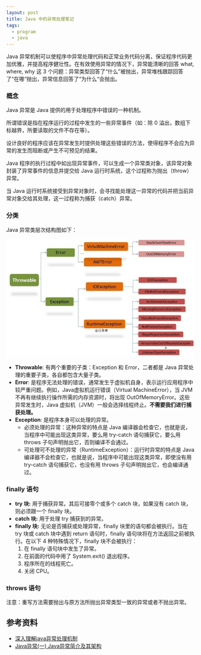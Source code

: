 ```yaml
---
layout: post
title: Java 中的异常处理笔记
tags:
  - program
  - java
---
```


Java 异常机制可以使程序中异常处理代码和正常业务代码分离，保证程序代码更加优雅，并提高程序健壮性。在有效使用异常的情况下，异常能清晰的回答 what, where, why 这 3 个问题：异常类型回答了“什么”被抛出，异常堆栈跟踪回答了“在哪“抛出，异常信息回答了“为什么“会抛出。

### 概念

Java 异常是 Java 提供的用于处理程序中错误的一种机制。

所谓错误是指在程序运行的过程中发生的一些异常事件（如：除 0 溢出，数组下标越界，所要读取的文件不存在等）。

设计良好的程序应该在异常发生时提供处理这些错误的方法，使得程序不会应为异常的发生而阻断或产生不可预见的结果。

Java 程序的执行过程中如出现异常事件，可以生成一个异常类对象，该异常对象封装了异常事件的信息并提交给 Java 运行时系统，这个过程称为抛出（throw）异常。

当 Java 运行时系统接受到异常对象时，会寻找能处理这一异常的代码并把当前异常对象交给其处理，这一过程称为捕获（catch）异常。

### 分类

 Java 异常类层次结构图如下：

![java_exception_hierarchy](\media\files\2017\08\22\java_exception_hierarchy.jpg)

- **Throwable**: 有两个重要的子类：Exception 和 Error，二者都是 Java 异常处理的重要子类，各自都包含大量子类。
- **Error**: 是程序无法处理的错误，通常发生于虚拟机自身，表示运行应用程序中较严重问题。例如，Java虚拟机运行错误（Virtual MachineError），当 JVM 不再有继续执行操作所需的内存资源时，将出现 OutOfMemoryError。这些异常发生时，Java 虚拟机（JVM）一般会选择线程终止。**不需要我们进行捕获处理。**
- **Exception**: 是程序本身可以处理的异常。
  - 必须处理的异常：这种异常的特点是 Java 编译器会检查它，也就是说，当程序中可能出现这类异常，要么用 try-catch 语句捕获它，要么用 throws 子句声明抛出它，否则编译不会通过。
  - 可处理可不处理的异常（RuntimeException）：运行时异常的特点是 Java 编译器不会检查它，也就是说，当程序中可能出现这类异常，即使没有用 try-catch 语句捕获它，也没有用 throws 子句声明抛出它，也会编译通过。

### finally 语句

- **try 块:** 用于捕获异常。其后可接零个或多个 catch 块，如果没有 catch 块，则必须跟一个 finally 块。
- **catch 块:** 用于处理 try 捕获到的异常。
- **finally 块:** 无论是否捕获或处理异常，finally 块里的语句都会被执行。当在 try 块或 catch 块中遇到 return 语句时，finally 语句块将在方法返回之前被执行。在以下 4 种特殊情况下，finally 块不会被执行：
  1. 在 finally 语句块中发生了异常。
  2. 在前面的代码中用了 System.exit() 退出程序。
  3. 程序所在的线程死亡。
  4. 关闭 CPU。

### throws 语句

注意：重写方法需要抛出与原方法所抛出异常类型一致的异常或者不抛出异常。

## 参考资料

- [深入理解java异常处理机制](http://blog.csdn.net/hguisu/article/details/6155636)
- [Java异常(一) Java异常简介及其架构](http://www.cnblogs.com/skywang12345/p/3544168.html)


